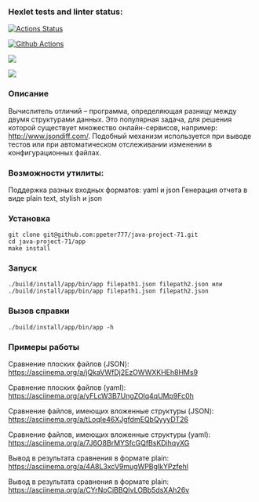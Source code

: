 ### Hexlet tests and linter status:

[![Actions Status](https://github.com/ppeter777/java-project-71/workflows/hexlet-check/badge.svg)](https://github.com/ppeter777/java-project-71/actions)

[![Github Actions](https://github.com/ppeter777/java-project-71/actions/workflows/my_workflow.yml/badge.svg)](https://github.com/ppeter777/java-project-71/actions/workflows/my_workflow.yml)

<a href="https://codeclimate.com/github/ppeter777/java-project-71/maintainability"><img src="https://api.codeclimate.com/v1/badges/06476602d8f5343b1456/maintainability" /></a>

<a href="https://codeclimate.com/github/ppeter777/java-project-71/test_coverage"><img src="https://api.codeclimate.com/v1/badges/06476602d8f5343b1456/test_coverage" /></a> 

### Описание

Вычислитель отличий – программа, определяющая разницу между двумя структурами данных. Это популярная задача, для решения которой существует множество онлайн-сервисов, например: http://www.jsondiff.com/. Подобный механизм используется при выводе тестов или при автоматическом отслеживании изменении в конфигурационных файлах.

### Возможности утилиты:

Поддержка разных входных форматов: yaml и json
Генерация отчета в виде plain text, stylish и json

### Установка

    git clone git@github.com:ppeter777/java-project-71.git
    cd java-project-71/app
    make install

### Запуск

    ./build/install/app/bin/app filepath1.json filepath2.json или
    ./build/install/app/bin/app filepath1.json filepath2.json
    
### Вызов справки

    ./build/install/app/bin/app -h

### Примеры работы

Сравнение плоских файлов (JSON):
https://asciinema.org/a/jQkaVWfDj2EzOWWXKHEh8HMs9

Сравнение плоских файлов (yaml):
https://asciinema.org/a/yFLcW3B7UngZOlq4qUMp9Fc0h

Сравнение файлов, имеющих вложенные структуры (JSON):
https://asciinema.org/a/tLoqIe46XJgfdmEQbQyyyDT26

Сравнение файлов, имеющих вложенные структуры (yaml):
https://asciinema.org/a/7J6O8BrMYSfcGQfBsKDihqyXG

Вывод в результата сравнения в формате plain:
https://asciinema.org/a/4A8L3xcV9mugWPBgIkYPzfehl

Вывод в результата сравнения в формате plain:
https://asciinema.org/a/CYrNoCiBBQIvLOBb5dsXAh26v


